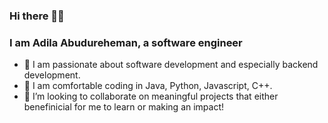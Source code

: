 ### Hi there 👋🏻
### I am Adila Abudureheman, a software engineer
- 🔭 I am passionate about software development and especially backend development. 
- 🌱 I am comfortable coding in Java, Python, Javascript, C++.
- 💬 I’m looking to collaborate on meaningful projects that either benefinicial for me to learn or making an impact!
  

<!--
**aadila6/aadila6** is a ✨ _special_ ✨ repository because its `README.md` (this file) appears on your GitHub profile.

Here are some ideas to get you started:

- 🔭 I’m currently working on ...
- 🌱 I’m currently learning ...
- 👯 I’m looking to collaborate on ...
- 🤔 I’m looking for help with ...
- 💬 Ask me about ...
- 📫 How to reach me: ...
- 😄 Pronouns: ...
- ⚡ Fun fact: ...
-->
